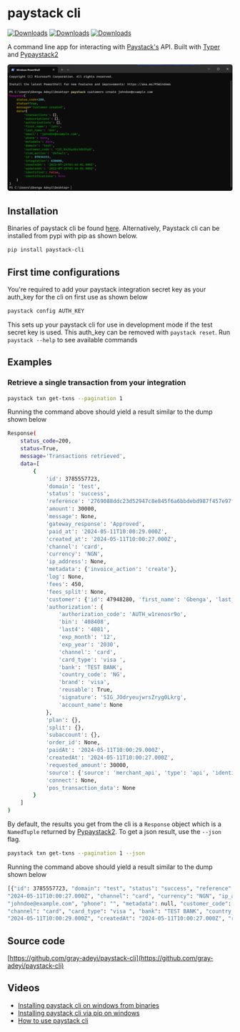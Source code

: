 # paystack cli

[![Downloads](https://static.pepy.tech/badge/paystack-cli)](https://pepy.tech/project/paystack-cli)
[![Downloads](https://static.pepy.tech/badge/paystack-cli/month)](https://pepy.tech/project/paystack-cli)
[![Downloads](https://static.pepy.tech/badge/paystack-cli/week)](https://pepy.tech/project/paystack-cli)

A command line app for interacting with [Paystack's](https://paystack.com/) API. Built with
[Typer](https://typer.tiangolo.com/) and [Pypaystack2](https://gray-adeyi.github.io/pypaystack2/)

![a picture of the utility in use](./paystack-cli.png)

## Installation

Binaries of paystack cli be found [here](https://github.com/gray-adeyi/paystack-cli/releases/tag/v0.2.1).
Alternatively, Paystack cli can be installed from pypi with pip as shown below.

```bash
pip install paystack-cli
```

## First time configurations

You're required to add your paystack integration secret key as your auth_key for the cli on first use as shown below

```bash
paystack config AUTH_KEY
```

This sets up your paystack cli for use in development mode if the test secret key is used. This auth_key can be
removed with `paystack reset`. Run `paystack --help` to see available commands

## Examples

### Retrieve a single transaction from your integration

```bash
paystack txn get-txns --pagination 1
```

Running the command above should yield a result similar to the dump shown below

```bash
Response(
    status_code=200,
    status=True,
    message='Transactions retrieved',
    data=[
        {
            'id': 3785557723,
            'domain': 'test',
            'status': 'success',
            'reference': '2769088ddc23d52947c8e845f6a6bbdebd987f457e97f71c',
            'amount': 30000,
            'message': None,
            'gateway_response': 'Approved',
            'paid_at': '2024-05-11T10:00:29.000Z',
            'created_at': '2024-05-11T10:00:27.000Z',
            'channel': 'card',
            'currency': 'NGN',
            'ip_address': None,
            'metadata': {'invoice_action': 'create'},
            'log': None,
            'fees': 450,
            'fees_split': None,
            'customer': {'id': 47948280, 'first_name': 'Gbenga', 'last_name': 'Adeyi', 'email': 'coyotedevmail@gmail.com', 'phone': '', 'metadata': None, 'customer_code': 'CUS_73cb3biedlkbe4a', 'risk_action': 'default'},
            'authorization': {
                'authorization_code': 'AUTH_w1renosr9o',
                'bin': '408408',
                'last4': '4081',
                'exp_month': '12',
                'exp_year': '2030',
                'channel': 'card',
                'card_type': 'visa ',
                'bank': 'TEST BANK',
                'country_code': 'NG',
                'brand': 'visa',
                'reusable': True,
                'signature': 'SIG_JOdryeujwrsZryg0Lkrg',
                'account_name': None
            },
            'plan': {},
            'split': {},
            'subaccount': {},
            'order_id': None,
            'paidAt': '2024-05-11T10:00:29.000Z',
            'createdAt': '2024-05-11T10:00:27.000Z',
            'requested_amount': 30000,
            'source': {'source': 'merchant_api', 'type': 'api', 'identifier': None, 'entry_point': 'charge'},
            'connect': None,
            'pos_transaction_data': None
        }
    ]
)
```

By default, the results you get from the cli is a `Response` object which is a `NamedTuple` returned
by [Pypaystack2](https://gray-adeyi.github.io/pypaystack2/). To get a json result, use the `--json`
flag.

```bash
paystack txn get-txns --pagination 1 --json
```

Running the command above should yield a result similar to the dump shown below

```bash
[{"id": 3785557723, "domain": "test", "status": "success", "reference": "2769088ddc23d52947c8e845f6a6bbdebd987f457e97f71c", "amount": 30000, "message": null, "gateway_response": "Approved", "paid_at": "2024-05-11T10:00:29.000Z", "created_at": 
"2024-05-11T10:00:27.000Z", "channel": "card", "currency": "NGN", "ip_address": null, "metadata": {"invoice_action": "create"}, "log": null, "fees": 450, "fees_split": null, "customer": {"id": 47948280, "first_name": "John", "last_name": "Doe", "email": 
"johndoe@example.com", "phone": "", "metadata": null, "customer_code": "CUS_73cb3biedlkbe4a", "risk_action": "default"}, "authorization": {"authorization_code": "AUTH_w1renosr9o", "bin": "408408", "last4": "4081", "exp_month": "12", "exp_year": "2030", 
"channel": "card", "card_type": "visa ", "bank": "TEST BANK", "country_code": "NG", "brand": "visa", "reusable": true, "signature": "SIG_JOdryeujwrsZryg0Lkrg", "account_name": null}, "plan": {}, "split": {}, "subaccount": {}, "order_id": null, "paidAt": 
"2024-05-11T10:00:29.000Z", "createdAt": "2024-05-11T10:00:27.000Z", "requested_amount": 30000, "source": {"source": "merchant_api", "type": "api", "identifier": null, "entry_point": "charge"}, "connect": null, "pos_transaction_data": null}]
```

## Source code

[https://github.com/gray-adeyi/paystack-cli](https://github.com/gray-adeyi/paystack-cli)

## Videos

* [Installing paystack cli on windows from binaries](https://youtu.be/N8TfuJJ9ycI?si=oFJM4hZQSbl5QBuH)
* [Installing paystack cli via pip on windows](https://youtu.be/JWWkTwER9xg?si=ZEdnFwSgaShkj7_H)
* [How to use paystack cli](https://youtu.be/GuYtyh1Ew5E?si=WQaBQshViLjawUft)